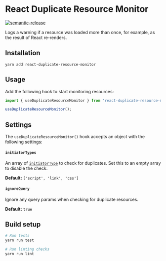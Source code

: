 # React Duplicate Resource Monitor

[![semantic-release](https://img.shields.io/badge/%20%20%F0%9F%93%A6%F0%9F%9A%80-semantic--release-e10079.svg)](https://github.com/semantic-release/semantic-release)

Logs a warning if a resource was loaded more than once, for example, as the
result of React re-renders.

## Installation

```
yarn add react-duplicate-resource-monitor
```

## Usage

Add the following hook to start monitoring resources:

```jsx
import { useDuplicateResourceMonitor } from 'react-duplicate-resource-monitor';

useDuplicateResourceMonitor();
```

## Settings

The `useDuplicateResourceMonitor()` hook accepts an object with the following settings:

#### `initiatorTypes`

An array of [`initiatorType`](https://developer.mozilla.org/en-US/docs/Web/API/PerformanceResourceTiming/initiatorType) to check for duplicates. Set this to an empty array to disable the check.

**Default:** `['script', 'link', 'css']`

#### `ignoreQuery`

Ignore any query params when checking for duplicate resources.

**Default:** `true`

## Build setup

```bash
# Run tests
yarn run test

# Run linting checks
yarn run lint
```
